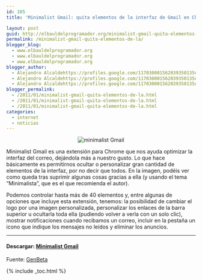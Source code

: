 ```yaml
---
id: 105
title: 'Minimalist Gmail: quita elementos de la interfaz de Gmail en Chrome'

layout: post
guid: http://elbauldelprogramador.org/minimalist-gmail-quita-elementos-de-la-interfaz-de-gmail-en-chrome/
permalink: /minimalist-gmail-quita-elementos-de-la/
blogger_blog:
  - www.elbauldelprogramador.org
  - www.elbauldelprogramador.org
  - www.elbauldelprogramador.org
blogger_author:
  - Alejandro Alcaldehttps://profiles.google.com/117030001562039350135noreply@blogger.com
  - Alejandro Alcaldehttps://profiles.google.com/117030001562039350135noreply@blogger.com
  - Alejandro Alcaldehttps://profiles.google.com/117030001562039350135noreply@blogger.com
blogger_permalink:
  - /2011/01/minimalist-gmail-quita-elementos-de-la.html
  - /2011/01/minimalist-gmail-quita-elementos-de-la.html
  - /2011/01/minimalist-gmail-quita-elementos-de-la.html
categories:
  - internet
  - noticias
---
```

<div class="separator" style="clear: both; text-align: center;">
  <img src="http://lh5.ggpht.com/_IlK2pNFFgGM/TUATGV63PcI/AAAAAAAAARo/-zSZ_QsOyVw/minimalist-gmail.jpg" alt="minimalist Gmail" />
</div>

Minimalist Gmail es una extensión para Chrome que nos ayuda optimizar la interfaz del correo, dejándola más a nuestro gusto. Lo que hace básicamente es permitirnos ocultar o personalizar gran cantidad de elementos de la interfaz, por no decir que todos. En la imagen, podéis ver como queda tras suprimir algunas cosas gracias a ella (y usando el tema “Minimalista”, que es el que recomienda el autor).  
  
<!--more-->

  
Podemos controlar hasta más de 40 elementos y, entre algunas de opciones que incluye esta extensión, tenemos: la posibilidad de cambiar el logo por una imagen personalizada, personalizar los enlaces de la barra superior u ocultarla toda ella (pudiendo volver a verla con un solo clic), mostrar notificaciones cuando recibamos un correo, incluir en la pestaña un icono que indique los mensajes no leídos y eliminar los anuncios.

* * *

#### Descargar: <a target="_blank" href="https://chrome.google.com/webstore/detail/oddhbkghjoccbljmagcgoklbfdjeiinb">Minimalist Gmail</a>  
Fuente: <a target="_blank" href="http://www.genbeta.com/linux/minimalist-gmail-quita-elementos-de-la-interfaz-de-gmail-en-chrome">GenBeta</a>  




{% include _toc.html %}
